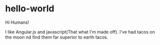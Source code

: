 # hello-world
Hi Humans!

I like Angular.js and javascript(That what I'm made off).
I've had tacos on the moon nd find them far superior to earth tacos.
